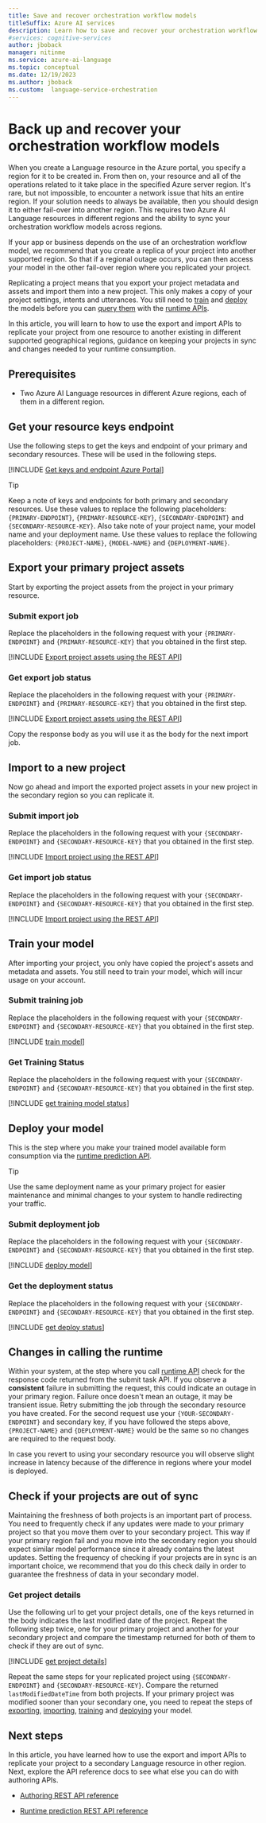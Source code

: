 ```yaml
---
title: Save and recover orchestration workflow models
titleSuffix: Azure AI services
description: Learn how to save and recover your orchestration workflow models.
#services: cognitive-services
author: jboback
manager: nitinme
ms.service: azure-ai-language
ms.topic: conceptual
ms.date: 12/19/2023
ms.author: jboback
ms.custom:  language-service-orchestration
---
```


# Back up and recover your orchestration workflow models

When you create a Language resource in the Azure portal, you specify a region for it to be created in. From then on, your resource and all of the operations related to it take place in the specified Azure server region. It's rare, but not impossible, to encounter a network issue that hits an entire region. If your solution needs to always be available, then you should design it to either fail-over into another region. This requires two Azure AI Language resources in different regions and the ability to sync your orchestration workflow models across regions. 

If your app or business depends on the use of an orchestration workflow model, we recommend that you create a replica of your project into another supported region. So that if a regional outage occurs, you can then access your model in the other fail-over region where you replicated your project.

Replicating a project means that you export your project metadata and assets and import them into a new project. This only makes a copy of your project settings, intents and utterances. You still need to [train](../how-to/train-model.md) and [deploy](../how-to/deploy-model.md) the models before you can [query them](../how-to/call-api.md) with the [runtime APIs](https://aka.ms/clu-apis).


In this article, you will learn to how to use the export and import APIs to replicate your project from one resource to another existing in different supported geographical regions, guidance on keeping your projects in sync and changes needed to your runtime consumption.

##  Prerequisites

* Two Azure AI Language resources in different Azure regions, each of them in a different region.

## Get your resource keys endpoint

Use the following steps to get the keys and endpoint of your primary and secondary resources. These will be used in the following steps.

[!INCLUDE [Get keys and endpoint Azure Portal](../includes/get-keys-endpoint-azure.md)]

> [!TIP]
> Keep a note of keys and endpoints for both primary and secondary resources. Use these values to replace the following placeholders:
`{PRIMARY-ENDPOINT}`, `{PRIMARY-RESOURCE-KEY}`, `{SECONDARY-ENDPOINT}` and `{SECONDARY-RESOURCE-KEY}`.
> Also take note of your project name, your model name and your deployment name. Use these values to replace the following placeholders:  `{PROJECT-NAME}`, `{MODEL-NAME}` and `{DEPLOYMENT-NAME}`.

## Export your primary project assets

Start by exporting the project assets from the project in your primary resource.

### Submit export job

Replace the placeholders in the following request with your `{PRIMARY-ENDPOINT}` and `{PRIMARY-RESOURCE-KEY}` that you obtained in the first step.

[!INCLUDE [Export project assets using the REST API](../includes/rest-api/export-project.md)]

### Get export job status

Replace the placeholders in the following request with your `{PRIMARY-ENDPOINT}` and `{PRIMARY-RESOURCE-KEY}` that you obtained in the first step.

[!INCLUDE [Export project assets using the REST API](../includes/rest-api/get-export-status.md)]

Copy the response body as you will use it as the body for the next import job.

## Import to a new project 

Now go ahead and import the exported project assets in your new project in the secondary region so you can replicate it.

### Submit import job

Replace the placeholders in the following request with your `{SECONDARY-ENDPOINT}` and `{SECONDARY-RESOURCE-KEY}` that you obtained in the first step.

[!INCLUDE [Import project using the REST API](../includes/rest-api/import-project.md)]

### Get import job status

Replace the placeholders in the following request with your `{SECONDARY-ENDPOINT}` and `{SECONDARY-RESOURCE-KEY}` that you obtained in the first step.

[!INCLUDE [Import project using the REST API](../includes/rest-api/get-import-status.md)]


## Train your model

After importing your project, you only have copied the project's assets and metadata and assets. You still need to train your model, which will incur usage on your account. 

### Submit training job

Replace the placeholders in the following request with your `{SECONDARY-ENDPOINT}` and `{SECONDARY-RESOURCE-KEY}` that you obtained in the first step.

[!INCLUDE [train model](../includes/rest-api/train-model.md)]


### Get Training Status

Replace the placeholders in the following request with your `{SECONDARY-ENDPOINT}` and `{SECONDARY-RESOURCE-KEY}` that you obtained in the first step.

[!INCLUDE [get training model status](../includes/rest-api/get-training-status.md)]

## Deploy your model

This is the step where you make your trained model available form consumption via the [runtime prediction API](https://aka.ms/ct-runtime-swagger). 

> [!TIP]
> Use the same deployment name as your primary project for easier maintenance and minimal changes to your system to handle redirecting your traffic.

### Submit deployment job 

Replace the placeholders in the following request with your `{SECONDARY-ENDPOINT}` and `{SECONDARY-RESOURCE-KEY}` that you obtained in the first step.

[!INCLUDE [deploy model](../includes/rest-api/deploy-model.md)]

### Get the deployment status

Replace the placeholders in the following request with your `{SECONDARY-ENDPOINT}` and `{SECONDARY-RESOURCE-KEY}` that you obtained in the first step.

[!INCLUDE [get deploy status](../includes/rest-api/get-deployment-status.md)]

## Changes in calling the runtime

Within your system, at the step where you call [runtime API](https://aka.ms/clu-apis) check for the response code returned from the submit task API. If you observe a **consistent** failure in submitting the request, this could indicate an outage in your primary region. Failure once doesn't mean an outage, it may be transient issue. Retry submitting the job through the secondary resource you have created. For the second request use your `{YOUR-SECONDARY-ENDPOINT}` and secondary key, if you have followed the steps above, `{PROJECT-NAME}` and `{DEPLOYMENT-NAME}` would be the same so no changes are required to the request body. 

In case you revert to using your secondary resource you will observe slight increase in latency because of the difference in regions where your model is deployed. 

## Check if your projects are out of sync

Maintaining the freshness of both projects is an important part of process. You need to frequently check if any updates were made to your primary project so that you move them over to your secondary project. This way if your primary region fail and you move into the secondary region you should expect similar model performance since it already contains the latest updates. Setting the frequency of checking if your projects are in sync is an important choice, we recommend that you do this check daily in order to guarantee the freshness of data in your secondary model.

### Get project details

Use the following url to get your project details, one of the keys returned in the body indicates the last modified date of the project. 
Repeat the following step twice, one for your primary project and another for your secondary project and compare the timestamp returned for both of them to check if they are out of sync.

[!INCLUDE [get project details](../includes/rest-api/get-project-details.md)] 

Repeat the same steps for your replicated project using `{SECONDARY-ENDPOINT}` and `{SECONDARY-RESOURCE-KEY}`. Compare the returned `lastModifiedDateTime` from both projects. If your primary project was modified sooner than your secondary one, you need to repeat the steps of [exporting](#export-your-primary-project-assets), [importing](#import-to-a-new-project), [training](#train-your-model) and [deploying](#deploy-your-model) your model.

## Next steps

In this article, you have learned how to use the export and import APIs to replicate your project to a secondary Language resource in other region. Next, explore the API reference docs to see what else you can do with authoring APIs.

* [Authoring REST API reference](https://aka.ms/clu-authoring-apis)

* [Runtime prediction REST API reference](https://aka.ms/clu-apis)
